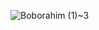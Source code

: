 ![Boborahim (1)~3](https://github.com/BoborahimAlisherovich/BoborahimAlisherovich/assets/157810653/5bb34e7a-9cb3-4faf-bf38-4d49fd91dcc9)
